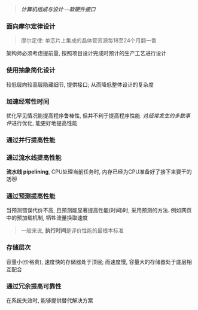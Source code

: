> ***计算机组成与设计 --软硬件接口***

### 面向摩尔定律设计
> 摩尔定律: 单芯片上集成的晶体管资源每18至24个月翻一番

架构师必须考虑提前量, 按照项目设计完成时预计的生产工艺进行设计
### 使用抽象简化设计
较低层向较高层隐藏细节, 提供接口; 从而降低整体设计的复杂度

### 加速经常性时间
优化罕见情况能提高程序鲁棒性, 但并不利于提高程序性能. 对*经常发生的多数事件*进行优化, 能更好地提高性能

### 通过并行提高性能

### 通过流水线提高性能
**流水线 pipelining**, CPU处理当前任务时, 内存已经为CPU准备好了接下来要干的活😿

### 通过预测提高性能
当预测错误代价不高, 且预测能显著提高性能(时间)时, 采用预测的方法. 例如网页中的预加载机制, 牺牲流量换取速度
> 一般来说, **执行时间**是评价性能的最根本标准

### 存储层次
容量小(价格贵), 速度快的存储器处于顶层; 而速度慢, 容量大的存储器处于底层相互配合

### 通过冗余提高可靠性 
在系统失效时, 能够提供替代解决方案